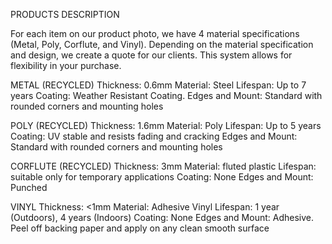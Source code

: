 PRODUCTS DESCRIPTION

For each item on our product photo, we have 4 material specifications (Metal, Poly, Corflute, and Vinyl). Depending on the material specification and design, we create a quote for our clients. This system allows for flexibility in your purchase.

METAL (RECYCLED)
Thickness: 0.6mm 
Material: Steel
Lifespan: Up to 7 years
Coating: Weather Resistant Coating. 
Edges and Mount: Standard with rounded corners and mounting holes

POLY (RECYCLED)
Thickness: 1.6mm
Material: Poly
Lifespan: Up to 5 years
Coating: UV stable and resists fading and cracking
Edges and Mount: Standard with rounded corners and mounting holes

CORFLUTE (RECYCLED)
Thickness: 3mm
Material: fluted plastic
Lifespan: suitable only for temporary applications
Coating: None
Edges and Mount: Punched

VINYL
Thickness: <1mm
Material: Adhesive Vinyl
Lifespan: 1 year (Outdoors), 4 years (Indoors)
Coating: None
Edges and Mount: Adhesive. Peel off backing paper and apply on any clean smooth surface